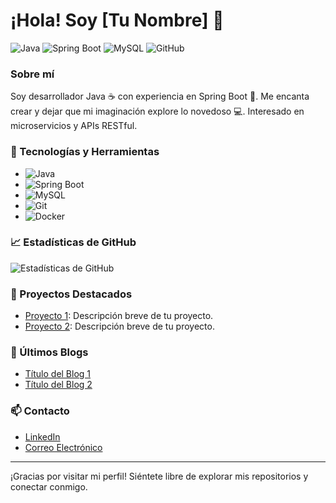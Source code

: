 # ¡Hola! Soy [Tu Nombre] 👋

![Java](https://img.shields.io/badge/Java-ED8B00?style=for-the-badge&logo=java&logoColor=white)
![Spring Boot](https://img.shields.io/badge/Spring_Boot-6DB33F?style=for-the-badge&logo=spring-boot&logoColor=white)
![MySQL](https://img.shields.io/badge/MySQL-4479A1?style=for-the-badge&logo=mysql&logoColor=white)
![GitHub](https://img.shields.io/badge/GitHub-100000?style=for-the-badge&logo=github&logoColor=white)

### Sobre mí
Soy desarrollador Java ☕ con experiencia en Spring Boot 🌱. Me encanta crear y dejar que mi imaginación explore lo novedoso 💻. Interesado en microservicios y APIs RESTful.

### 🔧 Tecnologías y Herramientas
- ![Java](https://img.shields.io/badge/Java-ED8B00?style=for-the-badge&logo=java&logoColor=white)
- ![Spring Boot](https://img.shields.io/badge/Spring_Boot-6DB33F?style=for-the-badge&logo=spring-boot&logoColor=white)
- ![MySQL](https://img.shields.io/badge/MySQL-4479A1?style=for-the-badge&logo=mysql&logoColor=white)
- ![Git](https://img.shields.io/badge/Git-F05032?style=for-the-badge&logo=git&logoColor=white)
- ![Docker](https://img.shields.io/badge/Docker-2496ED?style=for-the-badge&logo=docker&logoColor=white)

### 📈 Estadísticas de GitHub
![Estadísticas de GitHub](https://github-readme-stats.vercel.app/api?username=tu-usuario-github&show_icons=true&theme=radical)

### 🚀 Proyectos Destacados
- [Proyecto 1](https://github.com/tu-usuario-github/proyecto1): Descripción breve de tu proyecto.
- [Proyecto 2](https://github.com/tu-usuario-github/proyecto2): Descripción breve de tu proyecto.

### 📝 Últimos Blogs
<!-- BLOG-POST-LIST:START -->
- [Título del Blog 1](https://tu-blog.com/titulo-del-blog-1)
- [Título del Blog 2](https://tu-blog.com/titulo-del-blog-2)
<!-- BLOG-POST-LIST:END -->

### 📫 Contacto
- [LinkedIn](https://www.linkedin.com/in/tu-usuario-linkedin)
- [Correo Electrónico](mailto:tu-correo@ejemplo.com)

---

¡Gracias por visitar mi perfil! Siéntete libre de explorar mis repositorios y conectar conmigo.


<!--
**wRodrig022/wRodrig022** is a ✨ _special_ ✨ repository because its `README.md` (this file) appears on your GitHub profile.

Here are some ideas to get you started:

- 🔭 I’m currently working on ...
- 🌱 I’m currently learning ...
- 👯 I’m looking to collaborate on ...
- 🤔 I’m looking for help with ...
- 💬 Ask me about ...
- 📫 How to reach me: ...
- 😄 Pronouns: ...
- ⚡ Fun fact: ...
-->

